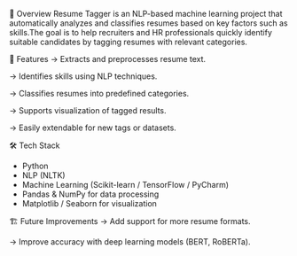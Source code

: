 📌 Overview
Resume Tagger is an NLP-based machine learning project that automatically analyzes and classifies resumes based on key factors such as skills.The goal is to help recruiters and HR professionals quickly identify suitable candidates by tagging resumes with relevant categories.

🚀 Features
-> Extracts and preprocesses resume text.

-> Identifies skills using NLP techniques.

-> Classifies resumes into predefined categories.

-> Supports visualization of tagged results.

-> Easily extendable for new tags or datasets.

🛠️ Tech Stack
- Python
- NLP (NLTK)
- Machine Learning (Scikit-learn / TensorFlow / PyCharm)
- Pandas & NumPy for data processing
- Matplotlib / Seaborn for visualization

🏗️ Future Improvements
-> Add support for more resume formats.

-> Improve accuracy with deep learning models (BERT, RoBERTa).
